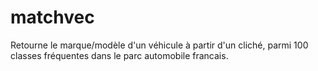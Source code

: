 # matchvec

Retourne le marque/modèle d'un véhicule à partir d'un cliché, parmi 100 classes fréquentes dans le parc automobile francais.

